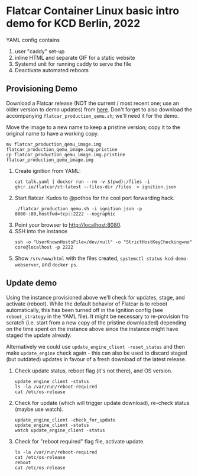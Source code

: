 # Flatcar Container Linux basic intro demo for KCD Berlin, 2022

YAML config contains
1. user "caddy" set-up
2. inline HTML and separate GIF for a static website
3. Systemd unit for running caddy to serve the file
4. Deactivate automated reboots

## Provisioning Demo

Download a Flatcar release (NOT the current / most recent one; use an older version to demo updates) from [here](https://www.flatcar.org/releases/).
Don't forget to also download the accompanying `flatcar_production_qemu.sh`; we'll need it for the demo.

Move the image to a new name to keep a pristine version; copy it to the original name to have a working copy.
```shell
mv flatcar_production_qemu_image.img flatcar_production_qemu_image.img.pristine
cp flatcar_production_qemu_image.img.pristine flatcar_production_qemu_image.img
```

1. Create ignition from YAML:
   ```shell
   cat talk.yaml | docker run --rm -v $(pwd):/files -i ghcr.io/flatcar/ct:latest --files-dir /files  > ignition.json
   ```
2. Start flatcar. Kudos to @pothos for the cool port forwarding hack.
   ```shell
   ./flatcar_production_qemu.sh -i ignition.json -p 8080-:80,hostfwd=tcp::2222 --nographic
   ```
3. Point your browser to [http://localhost:8080](http://localhost:8080).
4. SSH into the instance
   ```shell
   ssh -o "UserKnownHostsFile=/dev/null" -o "StrictHostKeyChecking=no" core@localhost -p 2222
   ```
5. Show `/srv/www/html` with the files created, `systemctl status kcd-demo-webserver`, and `docker ps`.


## Update demo

Using the instance provisioned above we'll check for updates, stage, and activate (reboot).
While the default behavior of Flatcar is to reboot automatically, this has been turned off in the Ignition config (see `reboot_strategy` in the YAML file).
It might be necessary to re-provision fro scratch (i.e. start from a new copy of the pristine downloaded) depending on the time spent on the instance above since the instance might have staged the update already.

Alternatively we could use `update_engine_client -reset_status` and then make `update_engine` check again - this can also be used to discard staged (but outdated) updates in favour of a fresh download of the latest release.

1. Check update status, reboot flag (it's not there), and OS version.
   ```shell
   update_engine_client -status
   ls -la /var/run/reboot-required
   cat /etc/os-release
   ```
2. Check for update (which will trigger update download), re-check status (maybe use watch).
   ```shell
   update_engine_client -check_for_update
   update_engine_client -status
   watch update_engine_client -status
   ```
3. Check for "reboot required" flag file, activate update.
   ```shell
   ls -la /var/run/reboot-required
   cat /etc/os-release
   reboot
   cat /etc/os-release
   ```
